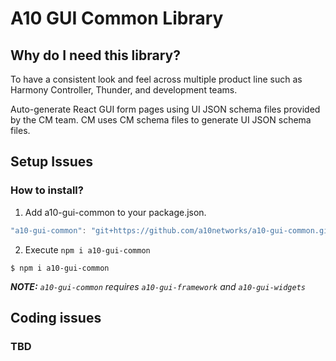 # A10 GUI Common Library

## Why do I need this library?

To have a consistent look and feel across multiple product line such as Harmony Controller, Thunder, and development teams. 

Auto-generate React GUI form pages using UI JSON schema files provided by the CM team. CM uses CM schema files to generate UI JSON schema files.

## Setup Issues

### How to install?

1. Add a10-gui-common to your package.json. 

```jsx
"a10-gui-common": "git+https://github.com/a10networks/a10-gui-common.git"
```

2. Execute `npm i a10-gui-common`

 `$ npm i a10-gui-common`

 _**NOTE:**_ _`a10-gui-common`_ _requires_ _`a10-gui-framework`_ _and_ _`a10-gui-widgets`_

## Coding issues

### TBD

